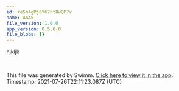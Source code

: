 ```yaml
---
id: reSn4gPj6Y67nt8wQP7v
name: AAA5
file_version: 1.0.0
app_version: 0.5.0-0
file_blobs: {}
---
```


hjkljk

<br/>

This file was generated by Swimm. [Click here to view it in the app](http://localhost:5000/#/repos/ls4DA2fLasmQuEbT4ipw/docs/reSn4gPj6Y67nt8wQP7v). Timestamp: 2021-07-26T22:11:23.087Z (UTC)
